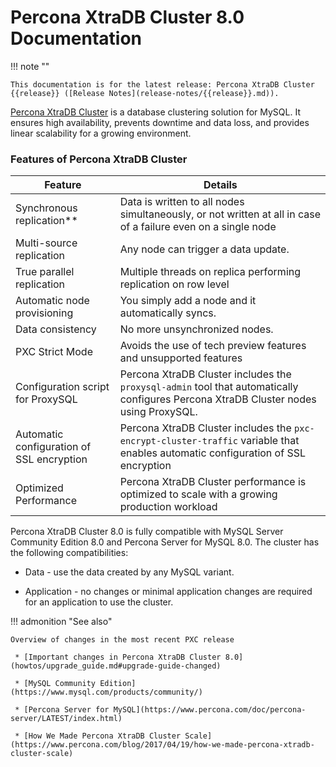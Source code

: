 # Percona XtraDB Cluster 8.0 Documentation

!!! note ""

    This documentation is for the latest release: Percona XtraDB Cluster {{release}} ([Release Notes](release-notes/{{release}}.md)).

[Percona XtraDB Cluster](https://www.percona.com/software/mysql-database/percona-xtradb-cluster) is a database clustering solution for MySQL. It ensures high availability, prevents downtime and data loss, and provides linear scalability for a growing environment.

### Features of Percona XtraDB Cluster

| Feature| Details|
| ------ | ------ | 
| Synchronous replication\*\*  | Data is written to all nodes simultaneously, or not written at all in case of a failure even on a single node  |
| Multi-source replication| Any node can trigger a data update. |
| True parallel replication| Multiple threads on replica performing replication on row level |
| Automatic node provisioning | You simply add a node and it automatically syncs.|
| Data consistency| No more unsynchronized nodes. |
| PXC Strict Mode| Avoids the use of tech preview features and unsupported features|
| Configuration script for ProxySQL| Percona XtraDB Cluster includes the `proxysql-admin` tool that automatically configures Percona XtraDB Cluster nodes using ProxySQL. |
| Automatic configuration of SSL encryption| Percona XtraDB Cluster includes the `pxc-encrypt-cluster-traffic` variable that enables automatic configuration of SSL encryption |
| Optimized Performance| Percona XtraDB Cluster performance is optimized to scale with a growing production workload|

Percona XtraDB Cluster 8.0 is fully compatible with MySQL Server Community Edition 8.0 and Percona Server for MySQL 8.0. The cluster has the following compatibilities:

* Data - use the data created by any MySQL variant.

* Application - no changes or minimal application changes are required for an application to use the cluster.

!!! admonition "See also"

    Overview of changes in the most recent PXC release

     * [Important changes in Percona XtraDB Cluster 8.0](howtos/upgrade_guide.md#upgrade-guide-changed)

     * [MySQL Community Edition](https://www.mysql.com/products/community/)
     
     * [Percona Server for MySQL](https://www.percona.com/doc/percona-server/LATEST/index.html)
    
     * [How We Made Percona XtraDB Cluster Scale](https://www.percona.com/blog/2017/04/19/how-we-made-percona-xtradb-cluster-scale)
   
